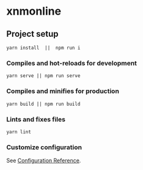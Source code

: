 # xnmonline

## Project setup
```
yarn install  ||  npm run i 
```

### Compiles and hot-reloads for development
```
yarn serve || npm run serve
```

### Compiles and minifies for production
```
yarn build || npm run build
```

### Lints and fixes files
```
yarn lint  
```

### Customize configuration
See [Configuration Reference](https://cli.vuejs.org/config/).
